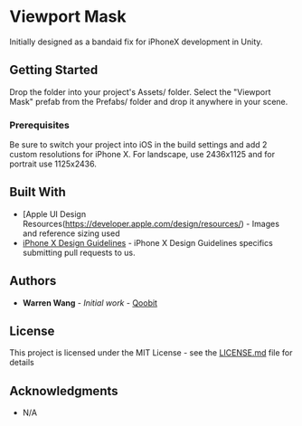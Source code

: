 # Viewport Mask

Initially designed as a bandaid fix for iPhoneX development in Unity.

## Getting Started

Drop the folder into your project's Assets/ folder. Select the "Viewport Mask" prefab from the Prefabs/ folder and drop it anywhere in your scene.

### Prerequisites

Be sure to switch your project into iOS in the build settings and add 2 custom resolutions for iPhone X. For landscape, use 2436x1125 and for portrait use 1125x2436.

## Built With

* [Apple UI Design Resources(https://developer.apple.com/design/resources/) - Images and reference sizing used
* [iPhone X Design Guidelines](https://developer.apple.com/ios/human-interface-guidelines/overview/iphone-x/) - iPhone X Design Guidelines specifics
submitting pull requests to us.


## Authors

* **Warren Wang** - *Initial work* - [Qoobit](https://qoobit.com)


## License

This project is licensed under the MIT License - see the [LICENSE.md](LICENSE.md) file for details

## Acknowledgments

* N/A

